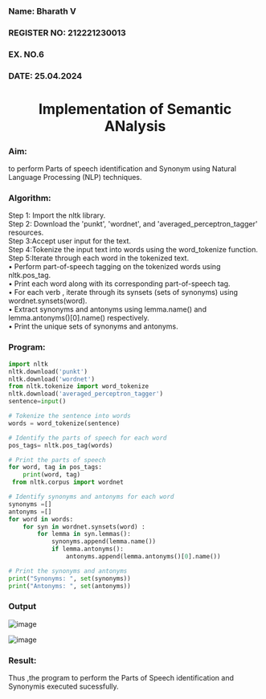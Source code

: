 <H3>Name: Bharath V</H3>
<H3>REGISTER NO: 212221230013</H3>
<H3>EX. NO.6</H3>
<H3>DATE: 25.04.2024</H3>
<H1 ALIGN =CENTER>Implementation of Semantic ANalysis</H1>
<H3>Aim:</H3>
to perform Parts of speech identification and Synonym using Natural Language Processing (NLP) techniques.
 <BR>
<h3>Algorithm:</h3>
Step 1: Import the nltk library.<br>
Step 2: Download the 'punkt', 'wordnet', and 'averaged_perceptron_tagger' resources.<br>
Step 3:Accept user input for the text.<br>
Step 4:Tokenize the input text into words using the word_tokenize function.<br>
Step 5:Iterate through each word in the tokenized text.<br>
•	Perform part-of-speech tagging on the tokenized words using nltk.pos_tag.<br>
•	Print each word along with its corresponding part-of-speech tag.<br>
•	For each verb , iterate through its synsets (sets of synonyms) using wordnet.synsets(word).<br>
•	Extract synonyms and antonyms using lemma.name() and lemma.antonyms()[0].name() respectively.<br>
•	Print the unique sets of synonyms and antonyms.
<H3>Program:</H3>

```python
import nltk
nltk.download('punkt')
nltk.download('wordnet')
from nltk.tokenize import word_tokenize
nltk.download('averaged_perceptron_tagger')
sentence=input()

# Tokenize the sentence into words
words = word_tokenize(sentence)

# Identify the parts of speech for each word
pos_tags= nltk.pos_tag(words)

# Print the parts of speech
for word, tag in pos_tags:
	print(word, tag)
 from nltk.corpus import wordnet

# Identify synonyms and antonyms for each word
synonyms =[]
antonyms =[]
for word in words:
	for syn in wordnet.synsets(word) :
		for lemma in syn.lemmas():
			synonyms.append(lemma.name())
			if lemma.antonyms():
				antonyms.append(lemma.antonyms()[0].name())

# Print the synonyms and antonyms
print("Synonyms: ", set(synonyms))
print("Antonyms: ", set(antonyms))
```

<H3>Output</H3>

![image](https://github.com/Bharath745/Ex-6--AAI/assets/94508354/ae04127b-05f2-4999-a6bb-9af095f85dc9)

![image](https://github.com/Bharath745/Ex-6--AAI/assets/94508354/39fca709-ad12-4d8b-ae1e-426906daa49b)




<H3>Result:</H3>
Thus ,the program to perform the Parts of Speech identification and Synonymis executed sucessfully.
